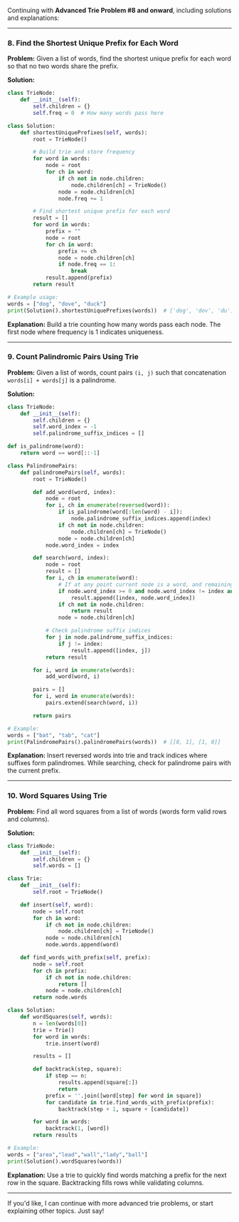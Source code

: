 Continuing with **Advanced Trie Problem #8 and onward**, including solutions and explanations:

---

### 8. **Find the Shortest Unique Prefix for Each Word**

**Problem:**
Given a list of words, find the shortest unique prefix for each word so that no two words share the prefix.

**Solution:**

```python
class TrieNode:
    def __init__(self):
        self.children = {}
        self.freq = 0  # How many words pass here

class Solution:
    def shortestUniquePrefixes(self, words):
        root = TrieNode()

        # Build trie and store frequency
        for word in words:
            node = root
            for ch in word:
                if ch not in node.children:
                    node.children[ch] = TrieNode()
                node = node.children[ch]
                node.freq += 1

        # Find shortest unique prefix for each word
        result = []
        for word in words:
            prefix = ""
            node = root
            for ch in word:
                prefix += ch
                node = node.children[ch]
                if node.freq == 1:
                    break
            result.append(prefix)
        return result

# Example usage:
words = ["dog", "dove", "duck"]
print(Solution().shortestUniquePrefixes(words))  # ['dog', 'dov', 'du']
```

**Explanation:**
Build a trie counting how many words pass each node. The first node where frequency is 1 indicates uniqueness.

---

### 9. **Count Palindromic Pairs Using Trie**

**Problem:**
Given a list of words, count pairs `(i, j)` such that concatenation `words[i] + words[j]` is a palindrome.

**Solution:**

```python
class TrieNode:
    def __init__(self):
        self.children = {}
        self.word_index = -1
        self.palindrome_suffix_indices = []

def is_palindrome(word):
    return word == word[::-1]

class PalindromePairs:
    def palindromePairs(self, words):
        root = TrieNode()

        def add_word(word, index):
            node = root
            for i, ch in enumerate(reversed(word)):
                if is_palindrome(word[:len(word) - i]):
                    node.palindrome_suffix_indices.append(index)
                if ch not in node.children:
                    node.children[ch] = TrieNode()
                node = node.children[ch]
            node.word_index = index

        def search(word, index):
            node = root
            result = []
            for i, ch in enumerate(word):
                # If at any point current node is a word, and remaining suffix is palindrome
                if node.word_index >= 0 and node.word_index != index and is_palindrome(word[i:]):
                    result.append([index, node.word_index])
                if ch not in node.children:
                    return result
                node = node.children[ch]

            # Check palindrome suffix indices
            for j in node.palindrome_suffix_indices:
                if j != index:
                    result.append([index, j])
            return result

        for i, word in enumerate(words):
            add_word(word, i)

        pairs = []
        for i, word in enumerate(words):
            pairs.extend(search(word, i))

        return pairs

# Example:
words = ["bat", "tab", "cat"]
print(PalindromePairs().palindromePairs(words))  # [[0, 1], [1, 0]]
```

**Explanation:**
Insert reversed words into trie and track indices where suffixes form palindromes. While searching, check for palindrome pairs with the current prefix.

---

### 10. **Word Squares Using Trie**

**Problem:**
Find all word squares from a list of words (words form valid rows and columns).

**Solution:**

```python
class TrieNode:
    def __init__(self):
        self.children = {}
        self.words = []

class Trie:
    def __init__(self):
        self.root = TrieNode()

    def insert(self, word):
        node = self.root
        for ch in word:
            if ch not in node.children:
                node.children[ch] = TrieNode()
            node = node.children[ch]
            node.words.append(word)

    def find_words_with_prefix(self, prefix):
        node = self.root
        for ch in prefix:
            if ch not in node.children:
                return []
            node = node.children[ch]
        return node.words

class Solution:
    def wordSquares(self, words):
        n = len(words[0])
        trie = Trie()
        for word in words:
            trie.insert(word)

        results = []

        def backtrack(step, square):
            if step == n:
                results.append(square[:])
                return
            prefix = ''.join([word[step] for word in square])
            for candidate in trie.find_words_with_prefix(prefix):
                backtrack(step + 1, square + [candidate])

        for word in words:
            backtrack(1, [word])
        return results

# Example:
words = ["area","lead","wall","lady","ball"]
print(Solution().wordSquares(words))
```

**Explanation:**
Use a trie to quickly find words matching a prefix for the next row in the square. Backtracking fills rows while validating columns.

---

If you'd like, I can continue with more advanced trie problems, or start explaining other topics. Just say!
